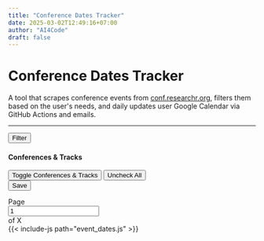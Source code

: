 ```yaml
---
title: "Conference Dates Tracker"
date: 2025-03-02T12:49:16+07:00
author: "AI4Code"
draft: false
---
```


# Conference Dates Tracker 

A tool that scrapes conference events from [conf.researchr.org](https://conf.researchr.org), filters them based on the user's needs, and daily updates user Google Calendar via GitHub Actions and emails.

---


<div>
    <div class="justify-content-end pb-1">
        <button class="btn btn-outline-secondary" type="button" data-bs-toggle="collapse" data-bs-target="#confCrawlerSearch" aria-expanded="false" aria-controls="confCrawlerSearch">
            Filter
        </button>
    </div>
    <div class="collapse pb-1" id="confCrawlerSearch">
        <div class="card card-body">
            <div class="d-flex align-items-center justify-content-between">
                <h4>Conferences & Tracks</h4>
                <div>
                    <button class="btn btn-link btn-sm" type="button" data-bs-toggle="collapse" data-bs-target="#conferenceFilter" aria-expanded="true" aria-controls="conferenceFilter">
                        Toggle Conferences & Tracks
                    </button>
                    <button type="button" class="btn btn-outline-danger btn-sm" id="uncheckConferences">Uncheck All</button>
                </div>
            </div>
            <div id="conferenceFilter" class="collapse show">
                <!-- Dynamically generated conference and track checkboxes -->
            </div>
            <div class="d-flex justify-content-between mt-2">
                <button type="button" class="btn btn-outline-secondary" data-bs-toggle="collapse" data-bs-target="#confCrawlerSearch" aria-expanded="false" aria-controls="confCrawlerSearch" id="eventFilterButton">
                    Save
                </button>
            </div>
        </div>
    </div>
    <div id="conferenceEventDateTable" class="pb-1"></div>
    <div class="d-flex flex-row justify-content-center pb-3">
        <nav>
            <ul class="pagination pagination-sm mx-3" id="pagination-controls">
                <!-- Pagination buttons will be dynamically inserted here -->
            </ul>
        </nav>
        <div class="input-group input-group-sm ml-2 pb-3" style="width: 13em;">
            <span class="input-group-text">Page</span>
            <input type="number" class="form-control" id="page-number-input" min="1" placeholder="Page #" value="1">
            <span class="input-group-text" id="total-pages">of X</span>
        </div>
    </div>
    {{< include-js path="event_dates.js" >}}
</div>
